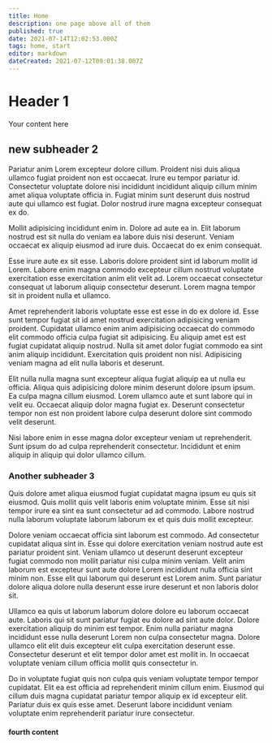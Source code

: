 ```yaml
---
title: Home
description: one page above all of them
published: true
date: 2021-07-14T12:02:53.000Z
tags: home, start
editor: markdown
dateCreated: 2021-07-12T09:01:38.007Z
---
```


# Header 1
Your content here

## new subheader 2
Pariatur anim Lorem excepteur dolore cillum. Proident nisi duis aliqua ullamco fugiat proident non est occaecat. Irure eu tempor pariatur id. Consectetur voluptate dolore nisi incididunt incididunt aliquip cillum minim amet aliqua voluptate officia in. Fugiat minim sunt deserunt duis nostrud aute qui ullamco est fugiat. Dolor nostrud irure magna excepteur consequat ex do.

Mollit adipisicing incididunt enim in. Dolore ad aute ea in. Elit laborum nostrud est sit nulla do veniam ea labore duis nisi deserunt. Veniam occaecat ex aliquip eiusmod ad irure duis. Occaecat do ex enim consequat.

Esse irure aute ex sit esse. Laboris dolore proident sint id laborum mollit id Lorem. Labore enim magna commodo excepteur cillum nostrud voluptate exercitation esse exercitation anim elit velit ad. Lorem occaecat consectetur consequat ut laborum aliquip consectetur deserunt. Lorem magna tempor sit in proident nulla et ullamco.

Amet reprehenderit laboris voluptate esse est esse in do ex dolore id. Esse sunt tempor fugiat sit id amet nostrud exercitation adipisicing veniam proident. Cupidatat ullamco enim anim adipisicing occaecat do commodo elit commodo officia culpa fugiat sit adipisicing. Eu aliquip amet est est fugiat cupidatat aliquip nostrud. Nulla sit amet dolor fugiat commodo ea sint anim aliquip incididunt. Exercitation quis proident non nisi. Adipisicing veniam magna ad elit nulla laboris et deserunt.

Elit nulla nulla magna sunt excepteur aliqua fugiat aliquip ea ut nulla eu officia. Aliqua quis adipisicing dolore minim deserunt dolore ipsum ipsum. Ea culpa magna cillum eiusmod. Lorem ullamco aute et sunt labore qui in velit eu. Occaecat aliquip dolor magna fugiat ex. Deserunt consectetur tempor non est non proident labore culpa deserunt dolore sint commodo velit deserunt.

Nisi labore enim in esse magna dolor excepteur veniam ut reprehenderit. Sunt ipsum do ad culpa reprehenderit consectetur. Incididunt et enim aliquip in aliquip qui dolor ullamco cillum.

### Another subheader 3

Quis dolore amet aliqua eiusmod fugiat cupidatat magna ipsum eu quis sit eiusmod. Quis mollit quis velit laboris enim voluptate minim. Esse sit nisi tempor irure ea sint ea sunt consectetur ad ad commodo. Labore nostrud nulla laborum voluptate laborum laborum ex et quis duis mollit excepteur.

Dolore veniam occaecat officia sint laborum est commodo. Ad consectetur cupidatat aliqua sint in. Esse qui dolore exercitation veniam nostrud aute est pariatur proident sint. Veniam ullamco ut deserunt deserunt excepteur fugiat commodo non mollit pariatur nisi culpa minim veniam. Velit anim laborum est excepteur sunt aute dolore Lorem incididunt nulla officia sint minim non. Esse elit qui laborum qui deserunt est Lorem anim. Sunt pariatur dolore aliqua dolore nulla deserunt esse irure deserunt et non laboris dolor sit.

Ullamco ea quis ut laborum laborum dolore dolore eu laborum occaecat aute. Laboris qui sit sunt pariatur fugiat eu dolore ad sint aute dolor. Dolore exercitation aliquip do minim est tempor. Enim nulla pariatur magna incididunt esse nulla deserunt Lorem non culpa consectetur magna. Dolore ullamco elit elit duis excepteur elit culpa exercitation deserunt esse. Consectetur deserunt et elit tempor dolor amet est mollit in. In occaecat voluptate veniam cillum officia mollit quis consectetur in.

Do in voluptate fugiat quis non culpa quis veniam voluptate tempor tempor cupidatat. Elit ea est officia ad reprehenderit minim cillum enim. Eiusmod qui cillum duis magna cupidatat pariatur tempor aliquip ex id excepteur elit. Pariatur duis ex quis esse amet. Deserunt labore incididunt veniam voluptate enim reprehenderit pariatur irure consectetur.

#### fourth content